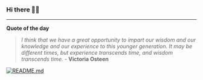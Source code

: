 ### Hi there 👋🏻


---

**Quote of the day**

> *I think that we have a great opportunity to impart our wisdom and our knowledge and our experience to this younger generation. It may be different times, but experience transcends time, and wisdom transcends time.* - **Victoria Osteen** 

[![README.md](https://github.com/marcolovazzano/marcolovazzano/actions/workflows/readme.yml/badge.svg?branch=main)](https://github.com/marcolovazzano/marcolovazzano/actions/workflows/readme.yml)
